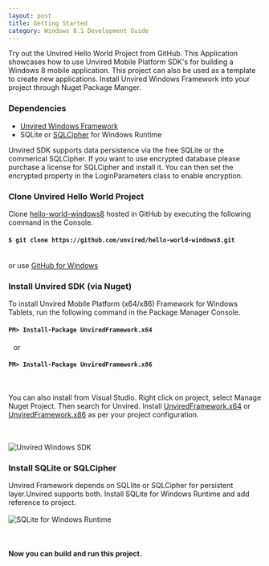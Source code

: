 ```yaml
---
layout: post
title: Getting Started
category: Windows 8.1 Development Guide
---
```


Try out the Unvired Hello World Project from GitHub. This Application showcases how to use Unvired Mobile Platform SDK's for building a Windows 8 mobile application. This project can also be used as a template to create new applications. Install Unvired Windows Framework into your project through Nuget Package Manger.

<p>
<h3>Dependencies</h3>
<ul>
<li> <a href="https://www.nuget.org/profiles/unvired">Unvired Windows Framework</a></li>
<li><a hrfe="http://sqlite.org/2015/sqlite-winrt81-3080801.vsix">SQLite </a> or <a href="https://www.zetetic.net/sqlcipher/">SQLCipher</a> for Windows Runtime</li>
</ul>
</p>

<div class="message">
Unvired SDK supports data persistence via the free SQLite or the commerical SQLCipher.  If you want to use encrypted database please purchase a license for SQLCipher and install it. You can then set the encrypted property in the LoginParameters class to enable encryption.
</div>
<p>
<h3>Clone Unvired Hello World Project</h3>

Clone <a href="https://github.com/unvired/hello-world-windows8">hello-world-windows8</a> hosted in GitHub by executing the following command in the Console.

<h4><code>$ git clone https://github.com/unvired/hello-world-windows8.git</code></h4>
<br/>
or use <a href="https://windows.github.com/">GitHub for Windows</a>
</p>

<p>
<h3>Install Unvired SDK (via Nuget)</h3>

To install Unvired Mobile Platform (x64/x86) Framework for Windows Tablets, run the following command in the Package Manager Console.<br/>

<h4><code>PM> Install-Package UnviredFramework.x64</code></h4><span style="padding-left: 10px">or</span><br><h4><code>PM> Install-Package UnviredFramework.x86</code></h4><br>

You can also install from Visual Studio. Right click on project, select Manage Nuget Project. Then search for Unvired. Install <a href="https://www.nuget.org/packages/UnviredFramework.x64/">UnviredFramework.x64</a> or <a href="https://www.nuget.org/packages/UnviredFramework.x86/">UnviredFramework.x86</a> as per your project configuration.

<br><br>
<img class="centered" src="{{ site.baseurl }}public/UnviredSDK.png" alt="Unvired Windows SDK">
</p>

<p>
<h3>Install SQLite or SQLCipher</h3>

Unvired Framework depends on SQLIite or SQLCipher for persistent layer.Unvired supports both. Install <a hrfe="http://sqlite.org/2015/sqlite-winrt81-3080801.vsix">SQLite </a> for Windows Runtime and add reference to project.
<br><br>
<img class="centered" src="{{ site.baseurl }}public/SqliteReference.png" alt="SQLite for Windows Runtime">
</p>

<br><h4>Now you can build and run this project.</h4><br><br>